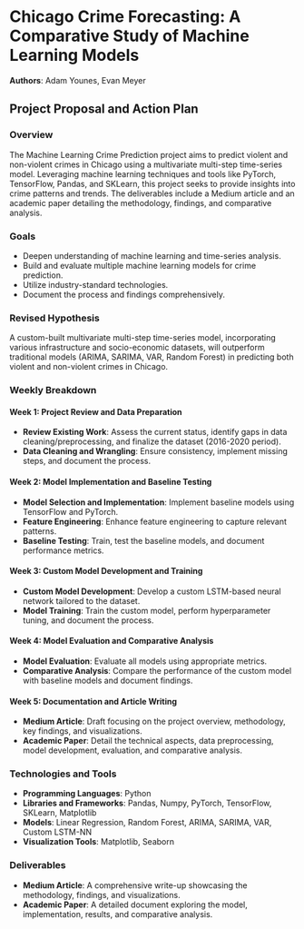 # Chicago Crime Forecasting: A Comparative Study of Machine Learning Models

**Authors**: Adam Younes, Evan Meyer

## Project Proposal and Action Plan

### Overview

The Machine Learning Crime Prediction project aims to predict violent and non-violent crimes in Chicago using a multivariate multi-step time-series model. Leveraging machine learning techniques and tools like PyTorch, TensorFlow, Pandas, and SKLearn, this project seeks to provide insights into crime patterns and trends. The deliverables include a Medium article and an academic paper detailing the methodology, findings, and comparative analysis.

### Goals

- Deepen understanding of machine learning and time-series analysis.
- Build and evaluate multiple machine learning models for crime prediction.
- Utilize industry-standard technologies.
- Document the process and findings comprehensively.

### Revised Hypothesis

A custom-built multivariate multi-step time-series model, incorporating various infrastructure and socio-economic datasets, will outperform traditional models (ARIMA, SARIMA, VAR, Random Forest) in predicting both violent and non-violent crimes in Chicago.

### Weekly Breakdown

#### Week 1: Project Review and Data Preparation

- **Review Existing Work**: Assess the current status, identify gaps in data cleaning/preprocessing, and finalize the dataset (2016-2020 period).
- **Data Cleaning and Wrangling**: Ensure consistency, implement missing steps, and document the process.

#### Week 2: Model Implementation and Baseline Testing

- **Model Selection and Implementation**: Implement baseline models using TensorFlow and PyTorch.
- **Feature Engineering**: Enhance feature engineering to capture relevant patterns.
- **Baseline Testing**: Train, test the baseline models, and document performance metrics.

#### Week 3: Custom Model Development and Training

- **Custom Model Development**: Develop a custom LSTM-based neural network tailored to the dataset.
- **Model Training**: Train the custom model, perform hyperparameter tuning, and document the process.

#### Week 4: Model Evaluation and Comparative Analysis

- **Model Evaluation**: Evaluate all models using appropriate metrics.
- **Comparative Analysis**: Compare the performance of the custom model with baseline models and document findings.

#### Week 5: Documentation and Article Writing

- **Medium Article**: Draft focusing on the project overview, methodology, key findings, and visualizations.
- **Academic Paper**: Detail the technical aspects, data preprocessing, model development, evaluation, and comparative analysis.

### Technologies and Tools

- **Programming Languages**: Python
- **Libraries and Frameworks**: Pandas, Numpy, PyTorch, TensorFlow, SKLearn, Matplotlib
- **Models**: Linear Regression, Random Forest, ARIMA, SARIMA, VAR, Custom LSTM-NN
- **Visualization Tools**: Matplotlib, Seaborn

### Deliverables

- **Medium Article**: A comprehensive write-up showcasing the methodology, findings, and visualizations.
- **Academic Paper**: A detailed document exploring the model, implementation, results, and comparative analysis.
